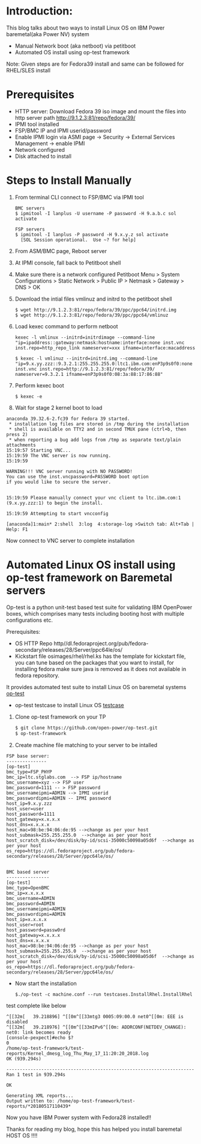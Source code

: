 # Introduction:
This blog talks about two ways to install Linux OS on IBM Power baremetal(aka Power NV) system

- Manual Network boot (aka netboot) via petitboot
- Automated OS install using op-test framework

Note: Given steps are for Fedora39 install and same can be followed for RHEL/SLES install

# Prerequisites
* HTTP server: Download Fedora 39 iso image and mount the files into http server path http://9.1.2.3:81/repo/fedora/39/
* IPMI tool installed
* FSP/BMC IP and IPMI userid/password
* Enable IPMI login via ASMI page -> Security -> External Services Management -> enable IPMI
* Network configured
* Disk attached to install

# Steps to Install Manually

1. From terminal CLI connect to FSP/BMC via IPMI tool
   ```
   BMC servers
   $ ipmitool -I lanplus -U username -P password -H 9.a.b.c sol activate

   FSP servers
   $ ipmitool -I lanplus -P password -H 9.x.y.z sol activate
     [SOL Session operational.  Use ~? for help]
   ``` 
2. From ASM/BMC page, Reboot server

3. At IPMI console, fall back to Petitboot shell

4. Make sure there is a network configured Petitboot Menu > System Configurations > Static Network > Public IP > Netmask > Gateway > DNS > OK

5. Download the intial files vmlinuz and initrd to the petitboot shell
   ```
   $ wget http://9.1.2.3:81/repo/fedora/39/ppc/ppc64/initrd.img
   $ wget http://9.1.2.3:81/repo/fedora/39/ppc/ppc64/vmlinuz
   ```
6. Load kexec command to perform netboot
   ```
   kexec -l vmlinux --initrd=initrdimage --command-line "ip=ipaddress::gateway:netmask:hostname:interface:none inst.vnc inst.repo=http_repo_link nameserver=xxx ifname=interface:macaddress  

   $ kexec -l vmlinuz --initrd=initrd.img --command-line "ip=9.x.yy.zzz::9.3.2.1:255.255.255.0:ltc1.ibm.com:enP3p9s0f0:none inst.vnc inst.repo=http://9.1.2.3:81/repo/fedora/39/ nameserver=9.3.2.1 ifname=enP3p9s0f0:08:3a:88:17:86:88"
   ```
7. Perform kexec boot
   ```
   $ kexec -e
   ```
8. Wait for stage 2 kernel boot to load

```
anaconda 39.32.6-2.fc39 for Fedora 39 started.
 * installation log files are stored in /tmp during the installation
 * shell is available on TTY2 and in second TMUX pane (ctrl+b, then press 2)
 * when reporting a bug add logs from /tmp as separate text/plain attachments
15:19:57 Starting VNC...
15:19:59 The VNC server is now running.
15:19:59

WARNING!!! VNC server running with NO PASSWORD!
You can use the inst.vncpassword=PASSWORD boot option
if you would like to secure the server.


15:19:59 Please manually connect your vnc client to ltc.ibm.com:1 (9.x.yy.zzz:1) to begin the install.

15:19:59 Attempting to start vncconfig

[anaconda]1:main* 2:shell  3:log  4:storage-log >Switch tab: Alt+Tab | Help: F1
```

Now connect to VNC server to complete installation


# Automated Linux OS install using op-test framework on Baremetal servers

Op-test is a python unit-test based test suite for validating IBM OpenPower boxes, which comprises many tests including booting host with multiple configurations etc.

Prerequisites:
- OS HTTP Repo http//dl.fedoraproject.org/pub/fedora-secondary/releases/28/Server/ppc64le/os/
- Kickstart file osimages/rhel/rhel.ks has the template for kickstart file, you can tune based on the packages that you want to install, for installing fedora make sure java is removed as it does not available in fedora repository.

It provides automated test suite to install Linux OS on baremetal systems  [op-test](https://github.com/open-power/op-test)

* op-test testcase to install Linux OS [testcase](https://github.com/open-power/op-test/blob/master/testcases/InstallRhel.py)

1. Clone op-test framework on your TP

   ```bash
   $ git clone https://github.com/open-power/op-test.git 
   $ op-test-framework
   ```

2. Create machine file matching to your server to be intalled

```
FSP base server:
---------------
[op-test]
bmc_type=FSP_PHYP
bmc_ip=ltc.stglabs.com  --> FSP ip/hostname
bmc_username=xyz --> FSP user
bmc_password=1111 -- > FSP password
bmc_usernameipmi=ADMIN --> IPMI userid
bmc_passwordipmi=ADMIN -- IPMI password
host_ip=9.x.y.zzz
host_user=user
host_password=1111
host_gateway=x.x.x.x
host_dns=x.x.x.x
host_mac=98:be:94:06:de:95 -->change as per your host
host_submask=255.255.255.0  -->change as per your host
host_scratch_disk=/dev/disk/by-id/scsi-35000c50098a05d6f  -->change as per your host
os_repo=https://dl.fedoraproject.org/pub/fedora-secondary/releases/28/Server/ppc64le/os/


BMC based server
----------------
[op-test]
bmc_type=OpenBMC
bmc_ip=x.x.x.x
bmc_username=ADMIN
bmc_password=ADMIN
bmc_usernameipmi=ADMIN
bmc_passwordipmi=ADMIN
host_ip=x.x.x.x
host_user=root
host_password=passw0rd
host_gateway=x.x.x.x
host_dns=x.x.x.x
host_mac=98:be:94:06:de:95 -->change as per your host
host_submask=255.255.255.0  -->change as per your host
host_scratch_disk=/dev/disk/by-id/scsi-35000c50098a05d6f  -->change as per your host
os_repo=https://dl.fedoraproject.org/pub/fedora-secondary/releases/28/Server/ppc64le/os/
```

* Now start the installation

    ```
    $./op-test -c machine.conf --run testcases.InstallRhel.InstallRhel
    ```
test complete like below

```
^[[32m[   39.218896] ^[[0m^[[33mtg3 0005:09:00.0 net0^[[0m: EEE is disabled
^[[32m[   39.218976] ^[[0m^[[33mIPv6^[[0m: ADDRCONF(NETDEV_CHANGE): net0: link becomes ready
[console-pexpect]#echo $?
0
/home/op-test-framework/test-reports/Kernel_dmesg_log_Thu_May_17_11:20:20_2018.log
OK (939.294s)

----------------------------------------------------------------------
Ran 1 test in 939.294s

OK

Generating XML reports...
Output written to: /home/op-test-framework/test-reports/*20180517110439*
```

Now you have IBM Power system with Fedora28 installed!!

Thanks for reading my blog, hope this has helped you install baremetal HOST OS !!!!
